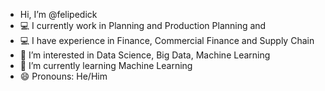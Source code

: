 
- Hi, I’m @felipedick
- 💻 I currently work in Planning and Production Planning and
- 💻 I have experience in Finance, Commercial Finance and Supply Chain 
- 👀 I’m interested in Data Science, Big Data, Machine Learning
- 🌱 I’m currently learning Machine Learning
- 😄 Pronouns: He/Him


<!---
felipedick/felipedick is a ✨ special ✨ repository because its `README.md` (this file) appears on your GitHub profile.
You can click the Preview link to take a look at your changes.
--->
